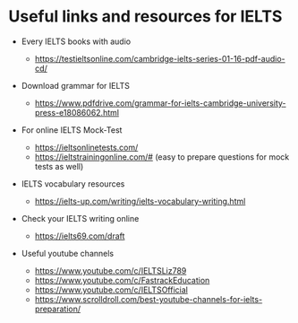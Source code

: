 
# Useful links and resources for IELTS

- Every IELTS books with audio
    - https://testieltsonline.com/cambridge-ielts-series-01-16-pdf-audio-cd/

- Download grammar for IELTS
    - https://www.pdfdrive.com/grammar-for-ielts-cambridge-university-press-e18086062.html

- For online IELTS Mock-Test
    - https://ieltsonlinetests.com/ 
    - https://ieltstrainingonline.com/# (easy to prepare questions for mock tests as well)

- IELTS vocabulary resources
    - https://ielts-up.com/writing/ielts-vocabulary-writing.html

- Check your IELTS writing online
    - https://ielts69.com/draft

- Useful youtube channels
    - https://www.youtube.com/c/IELTSLiz789
    - https://www.youtube.com/c/FastrackEducation
    - https://www.youtube.com/c/IELTSOfficial
    - https://www.scrolldroll.com/best-youtube-channels-for-ielts-preparation/
